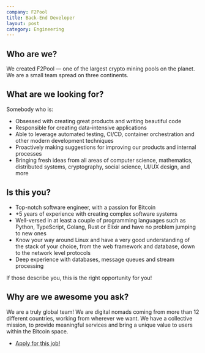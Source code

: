 ```yaml
---
company: F2Pool
title: Back-End Developer
layout: post
category: Engineering
---
```


Who are we?
---

We created F2Pool — one of the largest crypto mining pools on the planet. We are a small team spread on three continents.

What are we looking for?
---

Somebody who is:

* Obsessed with creating great products and writing beautiful code
* Responsible for creating data-intensive applications
* Able to leverage automated testing, CI/CD, container orchestration and other modern development techniques
* Proactively making suggestions for improving our products and internal processes
* Bringing fresh ideas from all areas of computer science, mathematics, distributed systems, cryptography, social science, UI/UX design, and more

Is this you?
---

* Top-notch software engineer, with a passion for Bitcoin
* +5 years of experience with creating complex software systems
* Well-versed in at least a couple of programming languages such as Python, TypeScript, Golang, Rust or Elixir and have no problem jumping to new ones
* Know your way around Linux and have a very good understanding of the stack of your choice, from the web framework and database, down to the network level protocols
* Deep experience with databases, message queues and stream processing

If those describe you, this is the right opportunity for you!

Why are we awesome you ask?
---

We are a truly global team! We are digital nomads coming from more than 12 different countries, working from wherever we want. We have a collective mission, to provide meaningful services and bring a unique value to users within the Bitcoin space.

* [Apply for this job!](https://jobs.lever.co/fish/c13d4cb1-f9d8-4ad9-92dc-340f8dc1e61c/apply)
